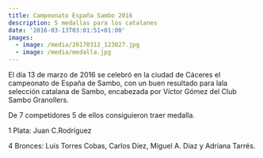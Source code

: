 ```yaml
---
title: Campeonato España Sambo 2016
description: 5 medallas para los catalanes
date: '2016-03-13T03:01:51+01:00'
images:
  - image: /media/20170312_123027.jpg
  - image: /media/medalla.jpg
---
```

El día 13 de marzo de 2016 se celebró en la ciudad de Cáceres el campeonato de España de Sambo, con un buen resultado para lala selección catalana de Sambo, encabezada por Víctor Gómez del Club Sambo Granollers.

De 7 competidores 5 de ellos consiguieron traer medalla.

1 Plata: Juan C.Rodríguez 

4 Bronces: Luis Torres Cobas, Carlos Diez, Miguel A. Diaz y Adriana Tarrés.
